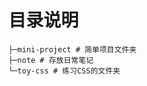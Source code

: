 <!--
 * @Author: DSCode
 * @Date: 2020-10-27 08:46:04
 * @Copyright 2020 DSCode
 * @Open Source License: MIT
 * @LastEditTime: 2020-10-27 09:19:16
 * @FilePath: \米笙\README.md
 * @Description:
-->

# 目录说明

```shell
├─mini-project # 简单项目文件夹
├─note # 存放日常笔记
└─toy-css # 练习CSS的文件夹
```
